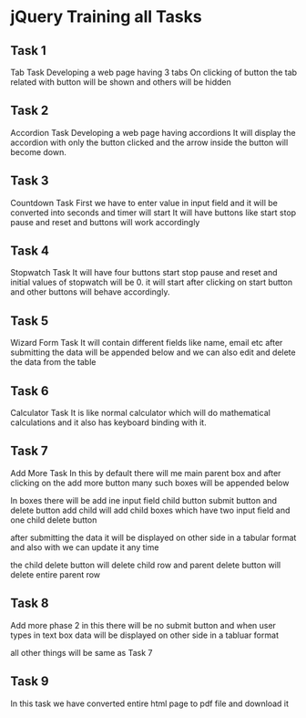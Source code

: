 # jQuery Training all Tasks
## Task 1
Tab Task
Developing a web page having 3 tabs
On clicking of button the tab related with button will be shown and others will be hidden
## Task 2
Accordion Task
Developing a web page having accordions
It will display the accordion with only the button clicked and the arrow inside the button will become down.
## Task 3
Countdown Task
First we have to enter value in input field and it will be converted into seconds and timer will start 
It will have buttons like start stop pause and reset and buttons will work accordingly
## Task 4
Stopwatch Task
It will have four buttons start stop pause and reset and initial values of stopwatch will be 0. it will start after clicking on start button and other buttons will behave accordingly.

## Task 5
Wizard Form Task
It will contain different fields like name, email etc after submitting the data will be appended below and we can also edit and delete the data from the table

## Task 6
Calculator Task
It is like normal calculator which will do mathematical calculations and it also has keyboard binding with it.

## Task 7
Add More Task
In this by default there will me main parent box and after clicking on the add more button many such boxes will be appended below

In boxes there will be add ine input field child button submit button and delete button
add child will add child boxes which have two input field and one child delete button

after submitting the data it will be displayed on other side in a tabular format and also with we can update it any time

the child delete button will delete child row and parent delete button will delete entire parent row

## Task 8
Add more phase 2 
in this there will be no submit button and when user types in text box data will be displayed on other side in a tabluar format

all other things will be same as Task 7

## Task 9
In this task we have converted entire html page to pdf file and download it








